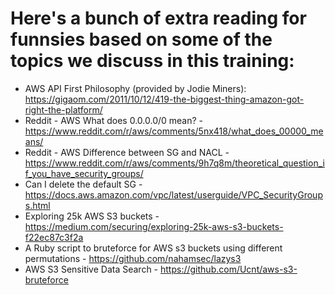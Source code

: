 # Here's a bunch of extra reading for funnsies based on some of the topics we discuss in this training:

- AWS API First Philosophy (provided by Jodie Miners): https://gigaom.com/2011/10/12/419-the-biggest-thing-amazon-got-right-the-platform/
- Reddit - AWS What does 0.0.0.0/0 mean? - https://www.reddit.com/r/aws/comments/5nx418/what_does_00000_means/
- Reddit - AWS Difference between SG and NACL - https://www.reddit.com/r/aws/comments/9h7q8m/theoretical_question_if_you_have_security_groups/
- Can I delete the default SG - https://docs.aws.amazon.com/vpc/latest/userguide/VPC_SecurityGroups.html
- Exploring 25k AWS S3 buckets - https://medium.com/securing/exploring-25k-aws-s3-buckets-f22ec87c3f2a
- A Ruby script to bruteforce for AWS s3 buckets using different permutations - https://github.com/nahamsec/lazys3
- AWS S3 Sensitive Data Search - https://github.com/Ucnt/aws-s3-bruteforce